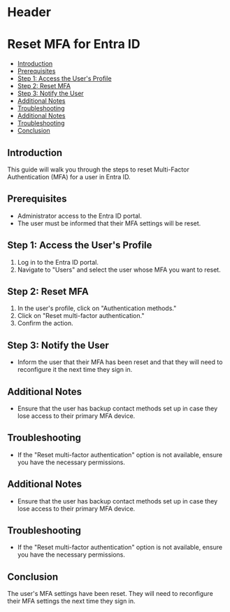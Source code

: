 # Header

# Reset MFA for Entra ID

<!-- toc -->

- [Introduction](#introduction)
- [Prerequisites](#prerequisites)
- [Step 1: Access the User's Profile](#step-1-access-the-users-profile)
- [Step 2: Reset MFA](#step-2-reset-mfa)
- [Step 3: Notify the User](#step-3-notify-the-user)
- [Additional Notes](#additional-notes)
- [Troubleshooting](#troubleshooting)
- [Additional Notes](#additional-notes-1)
- [Troubleshooting](#troubleshooting-1)
- [Conclusion](#conclusion)

<!-- tocstop -->

## Introduction
This guide will walk you through the steps to reset Multi-Factor Authentication (MFA) for a user in Entra ID.

## Prerequisites
- Administrator access to the Entra ID portal.
- The user must be informed that their MFA settings will be reset.

## Step 1: Access the User's Profile
1. Log in to the Entra ID portal.
2. Navigate to "Users" and select the user whose MFA you want to reset.

## Step 2: Reset MFA
1. In the user's profile, click on "Authentication methods."
2. Click on "Reset multi-factor authentication."
3. Confirm the action.

## Step 3: Notify the User
- Inform the user that their MFA has been reset and that they will need to reconfigure it the next time they sign in.

## Additional Notes
- Ensure that the user has backup contact methods set up in case they lose access to their primary MFA device.

## Troubleshooting
- If the "Reset multi-factor authentication" option is not available, ensure you have the necessary permissions.

## Additional Notes
- Ensure that the user has backup contact methods set up in case they lose access to their primary MFA device.

## Troubleshooting
- If the "Reset multi-factor authentication" option is not available, ensure you have the necessary permissions.

## Conclusion
The user's MFA settings have been reset. They will need to reconfigure their MFA settings the next time they sign in.
